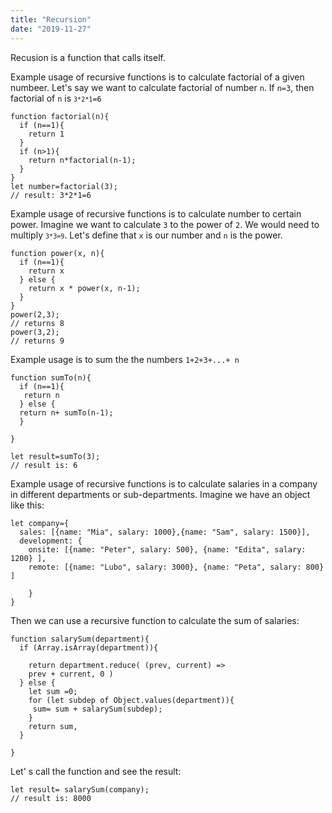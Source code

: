 ```yaml
---
title: "Recursion"
date: "2019-11-27"
---
```



Recusion is a function that calls itself.

Example usage of recursive functions is to calculate factorial of a given numbeer. Let's say we want to calculate factorial of number <code>n</code>. If <code>n=3</code>, then factorial of <code>n</code> is <code>```3*2*1```=6</code>
```
function factorial(n){
  if (n==1){
    return 1
  }
  if (n>1){
    return n*factorial(n-1);
  }
}
let number=factorial(3);
// result: 3*2*1=6
```

Example usage of recursive functions is to calculate number to certain power. Imagine we want to calculate <code>3</code> to the power of <code>2</code>. We would need to multiply <code>```3*3=9```</code>. Let's define that <code>x</code> is our number and <code>n</code> is the power.
```
function power(x, n){
  if (n==1){
    return x
  } else {
    return x * power(x, n-1);
  }
}
power(2,3);
// returns 8
power(3,2);
// returns 9
```

Example usage is to sum the the numbers <code>1+2+3+...+ n</code>
```
function sumTo(n){
  if (n==1){
   return n
  } else {
  return n+ sumTo(n-1);
  }

}

let result=sumTo(3);
// result is: 6
```

Example usage of recursive functions is to calculate salaries in a company in different departments or sub-departments. Imagine we have an object like this:
```
let company={ 
  sales: [{name: "Mia", salary: 1000},{name: "Sam", salary: 1500}], 
  development: {
    onsite: [{name: "Peter", salary: 500}, {name: "Edita", salary: 1200} ],
    remote: [{name: "Lubo", salary: 3000}, {name: "Peta", salary: 800} ]

    }
}
```

Then we can use a recursive function to calculate the sum of salaries:
```
function salarySum(department){
  if (Array.isArray(department)){

    return department.reduce( (prev, current) => 
    prev + current, 0 )
  } else {
    let sum =0;
    for (let subdep of Object.values(department)){
     sum= sum + salarySum(subdep);
    }
    return sum,
  }

}
```

Let' s call the function and see the result:
```
let result= salarySum(company);
// result is: 8000
```